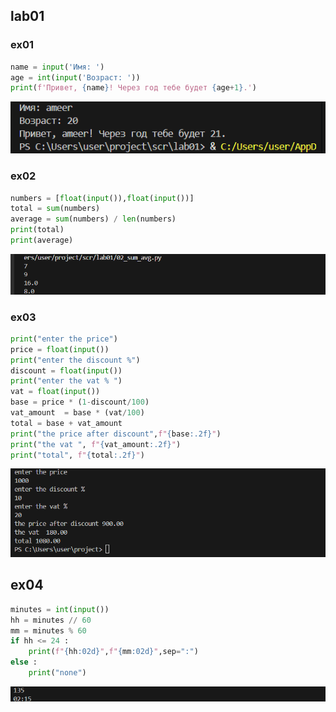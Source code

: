 
## lab01

### ex01

```python
name = input('Имя: ')
age = int(input('Возраст: '))
print(f'Привет, {name}! Через год тебе будет {age+1}.')
```

![alt text](image-1.png)





### ex02

```python
numbers = [float(input()),float(input())]
total = sum(numbers)
average = sum(numbers) / len(numbers)
print(total)
print(average)
```

![alt text](image-2.png)





### ex03

```python
print("enter the price")
price = float(input())
print("enter the discount %")
discount = float(input())
print("enter the vat % ")
vat = float(input())
base = price * (1-discount/100)
vat_amount  = base * (vat/100)
total = base + vat_amount
print("the price after discount",f"{base:.2f}")
print("the vat ", f"{vat_amount:.2f}")
print("total", f"{total:.2f}")
```

![alt text](image-3.png)





## ex04

```python
minutes = int(input())
hh = minutes // 60
mm = minutes % 60
if hh <= 24 :
    print(f"{hh:02d}",f"{mm:02d}",sep=":")
else :
    print("none")
```

![alt text](image-4.png)